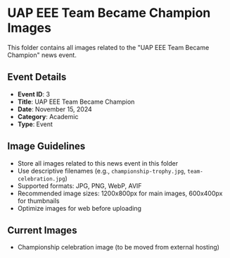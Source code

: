 # UAP EEE Team Became Champion Images

This folder contains all images related to the "UAP EEE Team Became Champion" news event.

## Event Details
- **Event ID**: 3
- **Title**: UAP EEE Team Became Champion
- **Date**: November 15, 2024
- **Category**: Academic
- **Type**: Event

## Image Guidelines
- Store all images related to this news event in this folder
- Use descriptive filenames (e.g., `championship-trophy.jpg`, `team-celebration.jpg`)
- Supported formats: JPG, PNG, WebP, AVIF
- Recommended image sizes: 1200x800px for main images, 600x400px for thumbnails
- Optimize images for web before uploading

## Current Images
- Championship celebration image (to be moved from external hosting)
